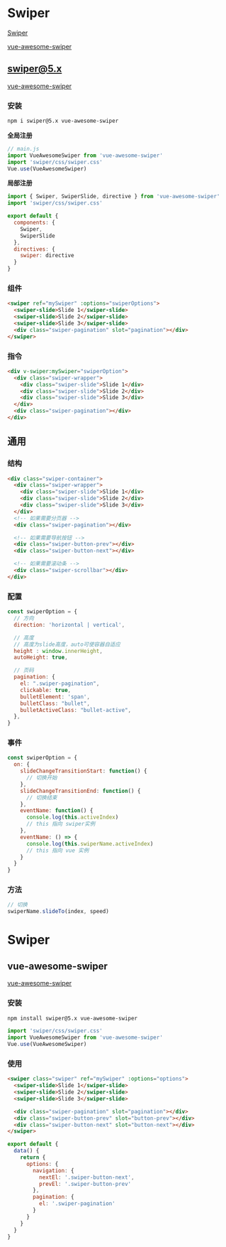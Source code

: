 # Swiper

[Swiper](https://swiperjs.com/)

[vue-awesome-swiper](https://github.surmon.me/vue-awesome-swiper/)



## swiper@5.x

[vue-awesome-swiper](https://github.com/surmon-china/vue-awesome-swiper)



### 安装

```bash
npm i swiper@5.x vue-awesome-swiper
```

**全局注册**

```js
// main.js
import VueAwesomeSwiper from 'vue-awesome-swiper'
import 'swiper/css/swiper.css'
Vue.use(VueAwesomeSwiper)
```

**局部注册**

```js
import { Swiper, SwiperSlide, directive } from 'vue-awesome-swiper'
import 'swiper/css/swiper.css'

export default {
  components: {
    Swiper,
    SwiperSlide
  },
  directives: {
    swiper: directive
  }
}
```



### 组件

```html
<swiper ref="mySwiper" :options="swiperOptions">
  <swiper-slide>Slide 1</swiper-slide>
  <swiper-slide>Slide 2</swiper-slide>
  <swiper-slide>Slide 3</swiper-slide>
  <div class="swiper-pagination" slot="pagination"></div>
</swiper>
```



### 指令

```html
<div v-swiper:mySwiper="swiperOption">
  <div class="swiper-wrapper">
    <div class="swiper-slide">Slide 1</div>
    <div class="swiper-slide">Slide 2</div>
    <div class="swiper-slide">Slide 3</div>
  </div>
  <div class="swiper-pagination"></div>
</div>
```



## 通用

### 结构

```html
<div class="swiper-container">
  <div class="swiper-wrapper">
    <div class="swiper-slide">Slide 1</div>
    <div class="swiper-slide">Slide 2</div>
    <div class="swiper-slide">Slide 3</div>
  </div>
  <!-- 如果需要分页器 -->
  <div class="swiper-pagination"></div>

  <!-- 如果需要导航按钮 -->
  <div class="swiper-button-prev"></div>
  <div class="swiper-button-next"></div>

  <!-- 如果需要滚动条 -->
  <div class="swiper-scrollbar"></div>
</div>
```



### 配置

```js
const swiperOption = {
  // 方向
  direction: 'horizontal | vertical',

  // 高度
  // 高度为slide高度，auto可使容器自适应
  height : window.innerHeight,
  autoHeight: true,

  // 页码
  pagination: {
    el: ".swiper-pagination",
    clickable: true,
    bulletElement: 'span',
    bulletClass: "bullet",
    bulletActiveClass: "bullet-active",
  },
}
```



### 事件

```js
const swiperOption = {
  on: {
    slideChangeTransitionStart: function() {
      // 切换开始
    },
    slideChangeTransitionEnd: function() {
      // 切换结束
    },
    eventName: function() {
      console.log(this.activeIndex)
      // this 指向 swiper实例
    },
    eventName: () => {
      console.log(this.swiperName.activeIndex)
      // this 指向 vue 实例
    }
  }
}
```



### 方法

```js
// 切换
swiperName.slideTo(index, speed)
```



# Swiper

## vue-awesome-swiper

[vue-awesome-swiper](https://github.surmon.me/vue-awesome-swiper/)

### 安装

```bash
npm install swiper@5.x vue-awesome-swiper
```

```js
import 'swiper/css/swiper.css'
import VueAwesomeSwiper from 'vue-awesome-swiper'
Vue.use(VueAwesomeSwiper)
```



### 使用

```html
<swiper class="swiper" ref="mySwiper" :options="options">
  <swiper-slide>Slide 1</swiper-slide>
  <swiper-slide>Slide 2</swiper-slide>
  <swiper-slide>Slide 3</swiper-slide>

  <div class="swiper-pagination" slot="pagination"></div>
  <div class="swiper-button-prev" slot="button-prev"></div>
  <div class="swiper-button-next" slot="button-next"></div>
</swiper>
```



```js
export default {
  data() {
    return {
      options: {
        navigation: {
          nextEl: '.swiper-button-next',
          prevEl: '.swiper-button-prev'
        },
        pagination: {
          el: '.swiper-pagination'
        }
      }
    }
  }
}
```

